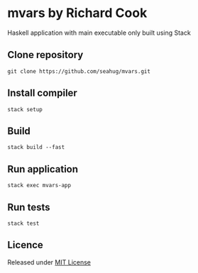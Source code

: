 # mvars by Richard Cook

Haskell application with main executable only built using Stack

## Clone repository

```
git clone https://github.com/seahug/mvars.git
```

## Install compiler

```
stack setup
```

## Build

```
stack build --fast
```

## Run application

```
stack exec mvars-app
```

## Run tests

```
stack test
```

## Licence

Released under [MIT License][licence]

[licence]: LICENSE
